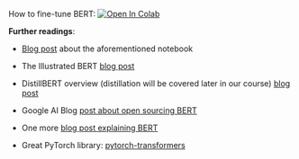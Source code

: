 How to fine-tune BERT:
[![Open In Colab](https://colab.research.google.com/assets/colab-badge.svg)](https://colab.research.google.com/github/girafe-ai/natural-language-processing/blob/master/week07_bert_finetuning/bert_finetuning.ipynb)


__Further readings__:
* [Blog post](http://mccormickml.com/2019/07/22/BERT-fine-tuning/) about the aforementioned notebook

* The Illustrated BERT [blog post](http://jalammar.github.io/illustrated-bert/)

* DistillBERT overview (distillation will be covered later in our course) [blog post](https://medium.com/huggingface/distilbert-8cf3380435b5)

* Google AI Blog [post about open sourcing BERT](https://ai.googleblog.com/2018/11/open-sourcing-bert-state-of-art-pre.html)

* One more [blog post explaining BERT](https://yashuseth.blog/2019/06/12/bert-explained-faqs-understand-bert-working/)

* Great PyTorch library: [pytorch-transformers](https://github.com/huggingface/transformers)
